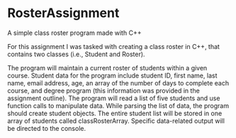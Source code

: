 # RosterAssignment
A simple class roster program made with C++

For this assignment I was tasked with creating a class roster in C++, that contains two classes (i.e., Student and Roster). 


The program will maintain a current roster of students within a given course. Student data for the program include student ID, first name, last name, email address, age, an array of the number of days to complete each course, and degree program (this information was provided in the assignment outline). 
The program will read a list of five students and use function calls to manipulate data. While parsing the list of data, the program should create student objects. The entire student list will be stored in one array of students called classRosterArray. Specific data-related output will be directed to the console.

